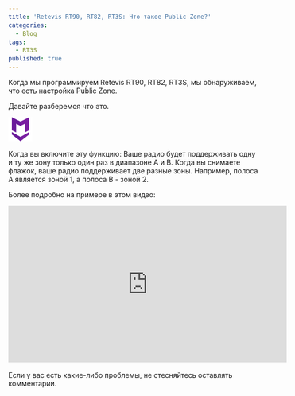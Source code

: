 ```yaml
---
title: 'Retevis RT90, RT82, RT3S: Что такое Public Zone?'
categories:
  - Blog
tags:
  - RT3S
published: true
---
```


Когда мы программируем Retevis RT90, RT82, RT3S, мы обнаруживаем, что есть настройка Public Zone.

Давайте разберемся что это.

![alt text](https://github.com/adam-p/markdown-here/raw/master/src/common/images/icon48.png "Logo Title Text 1")

Когда вы включите эту функцию:
Ваше радио будет поддерживать одну и ту же зону только один раз в диапазоне А и В. Когда вы снимаете  флажок, ваше радио поддерживает две разные зоны. Например, полоса A является зоной 1, а полоса B - зоной 2. 

Более подробно на примере в этом видео: 

<iframe width="560" height="315" src="https://www.youtube.com/embed/-ip4yUZuXaI" frameborder="0" allow="accelerometer; autoplay; encrypted-media; gyroscope; picture-in-picture" allowfullscreen></iframe>

Если у вас есть какие-либо проблемы, не стесняйтесь оставлять комментарии.
